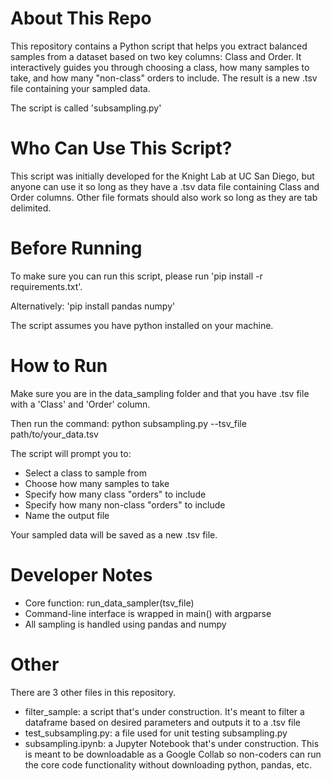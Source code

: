 # About This Repo
This repository contains a Python script that helps you extract balanced samples from a dataset based on two key columns: Class and Order. It interactively guides you through choosing a class, how many samples to take, and how many "non-class" orders to include. The result is a new .tsv file containing your sampled data.

The script is called 'subsampling.py'

# Who Can Use This Script?
This script was initially developed for the Knight Lab at UC San Diego, but anyone can use it so long as they have a .tsv data file containing Class and Order columns. Other file formats should also work so long as they are tab delimited.

# Before Running
To make sure you can run this script, please run 'pip install -r requirements.txt'. 

Alternatively: 'pip install pandas numpy'

The script assumes you have python installed on your machine. 

# How to Run
Make sure you are in the data_sampling folder and that you have .tsv file with a 'Class' and 'Order' column. 

Then run the command:
    python subsampling.py --tsv_file path/to/your_data.tsv

The script will prompt you to:
- Select a class to sample from
- Choose how many samples to take
- Specify how many class "orders" to include
- Specify how many non-class "orders" to include
- Name the output file

Your sampled data will be saved as a new .tsv file.

# Developer Notes
- Core function: run_data_sampler(tsv_file)
- Command-line interface is wrapped in main() with argparse
- All sampling is handled using pandas and numpy

# Other
There are 3 other files in this repository. 
- filter_sample: a script that's under construction. It's meant to filter a dataframe based on desired parameters and outputs it to a .tsv file
- test_subsampling.py: a file used for unit testing subsampling.py
- subsampling.ipynb: a Jupyter Notebook that's under construction. This is meant to be downloadable as a Google Collab so non-coders can run the core code functionality without downloading python, pandas, etc.
